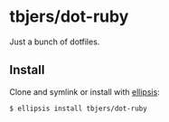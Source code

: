 # tbjers/dot-ruby
Just a bunch of dotfiles.

## Install
Clone and symlink or install with [ellipsis][ellipsis]:

```
$ ellipsis install tbjers/dot-ruby
```

[ellipsis]: http://ellipsis.sh
